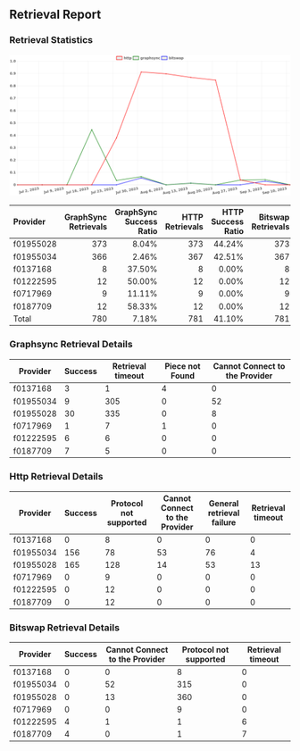 ## Retrieval Report
### Retrieval Statistics
<img src="https://raw.githubusercontent.com/data-preservation-programs/filplus-checker-assets/main/filecoin-project/filecoin-plus-large-datasets/issues/1734/1694442609868.png"/>

| Provider  | GraphSync Retrievals | GraphSync Success Ratio | HTTP Retrievals | HTTP Success Ratio | Bitswap Retrievals | Bitswap Success Ratio |
| :-------- | -------------------: | ----------------------: | --------------: | -----------------: | -----------------: | --------------------: |
| f01955028 |                  373 |                   8.04% |             373 |             44.24% |                373 |                 0.00% |
| f01955034 |                  366 |                   2.46% |             367 |             42.51% |                367 |                 0.00% |
| f0137168  |                    8 |                  37.50% |               8 |              0.00% |                  8 |                 0.00% |
| f01222595 |                   12 |                  50.00% |              12 |              0.00% |                 12 |                33.33% |
| f0717969  |                    9 |                  11.11% |               9 |              0.00% |                  9 |                 0.00% |
| f0187709  |                   12 |                  58.33% |              12 |              0.00% |                 12 |                33.33% |
| Total     |                  780 |                   7.18% |             781 |             41.10% |                781 |                 1.02% |

### Graphsync Retrieval Details
| Provider  | Success | Retrieval timeout | Piece not Found | Cannot Connect to the Provider |
| --------- | ------- | ----------------- | --------------- | ------------------------------ |
| f0137168  | 3       | 1                 | 4               | 0                              |
| f01955034 | 9       | 305               | 0               | 52                             |
| f01955028 | 30      | 335               | 0               | 8                              |
| f0717969  | 1       | 7                 | 1               | 0                              |
| f01222595 | 6       | 6                 | 0               | 0                              |
| f0187709  | 7       | 5                 | 0               | 0                              |

### Http Retrieval Details
| Provider  | Success | Protocol not supported | Cannot Connect to the Provider | General retrieval failure | Retrieval timeout |
| --------- | ------- | ---------------------- | ------------------------------ | ------------------------- | ----------------- |
| f0137168  | 0       | 8                      | 0                              | 0                         | 0                 |
| f01955034 | 156     | 78                     | 53                             | 76                        | 4                 |
| f01955028 | 165     | 128                    | 14                             | 53                        | 13                |
| f0717969  | 0       | 9                      | 0                              | 0                         | 0                 |
| f01222595 | 0       | 12                     | 0                              | 0                         | 0                 |
| f0187709  | 0       | 12                     | 0                              | 0                         | 0                 |

### Bitswap Retrieval Details
| Provider  | Success | Cannot Connect to the Provider | Protocol not supported | Retrieval timeout |
| --------- | ------- | ------------------------------ | ---------------------- | ----------------- |
| f0137168  | 0       | 0                              | 8                      | 0                 |
| f01955034 | 0       | 52                             | 315                    | 0                 |
| f01955028 | 0       | 13                             | 360                    | 0                 |
| f0717969  | 0       | 0                              | 9                      | 0                 |
| f01222595 | 4       | 1                              | 1                      | 6                 |
| f0187709  | 4       | 0                              | 1                      | 7                 |
